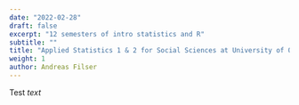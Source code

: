 ```yaml
---
date: "2022-02-28"
draft: false
excerpt: "12 semesters of intro statistics and R"
subtitle: ""
title: "Applied Statistics 1 & 2 for Social Sciences at University of Oldenburg"
weight: 1
author: Andreas Filser
---
```


Test *text*
